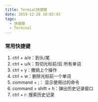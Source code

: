 ```yaml
---
title: Termial快捷键
date: 2019-12-28 10:02:43
tags:
  - 快捷键
  - Terminal
---
```


### 常用快捷键

1. ctrl + a/e：到头/尾
2. ctrl + u/k：剪切光标前/后 所有单词
3. ctrl + y：撤销上个操作
4. ctrl + w：删除光标前一个单词
5. command + ;： 显示使用过的命令
6. command + shift + h：弹出历史记录窗口
7. ctrl + r: 搜索历史记录
